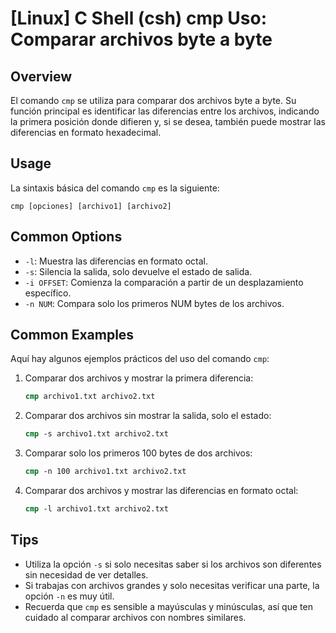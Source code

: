 # [Linux] C Shell (csh) cmp Uso: Comparar archivos byte a byte

## Overview
El comando `cmp` se utiliza para comparar dos archivos byte a byte. Su función principal es identificar las diferencias entre los archivos, indicando la primera posición donde difieren y, si se desea, también puede mostrar las diferencias en formato hexadecimal.

## Usage
La sintaxis básica del comando `cmp` es la siguiente:

```
cmp [opciones] [archivo1] [archivo2]
```

## Common Options
- `-l`: Muestra las diferencias en formato octal.
- `-s`: Silencia la salida, solo devuelve el estado de salida.
- `-i OFFSET`: Comienza la comparación a partir de un desplazamiento específico.
- `-n NUM`: Compara solo los primeros NUM bytes de los archivos.

## Common Examples
Aquí hay algunos ejemplos prácticos del uso del comando `cmp`:

1. Comparar dos archivos y mostrar la primera diferencia:
   ```csh
   cmp archivo1.txt archivo2.txt
   ```

2. Comparar dos archivos sin mostrar la salida, solo el estado:
   ```csh
   cmp -s archivo1.txt archivo2.txt
   ```

3. Comparar solo los primeros 100 bytes de dos archivos:
   ```csh
   cmp -n 100 archivo1.txt archivo2.txt
   ```

4. Comparar dos archivos y mostrar las diferencias en formato octal:
   ```csh
   cmp -l archivo1.txt archivo2.txt
   ```

## Tips
- Utiliza la opción `-s` si solo necesitas saber si los archivos son diferentes sin necesidad de ver detalles.
- Si trabajas con archivos grandes y solo necesitas verificar una parte, la opción `-n` es muy útil.
- Recuerda que `cmp` es sensible a mayúsculas y minúsculas, así que ten cuidado al comparar archivos con nombres similares.